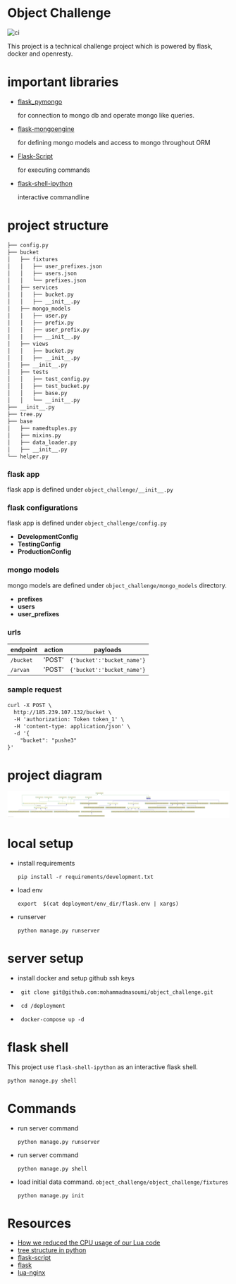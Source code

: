 # Object Challenge

![ci](https://github.com/mohammadmasoumi/object_challenge/workflows/ci/badge.svg)

This project is a technical challenge project which is powered by flask, docker and openresty.

# important libraries

- [flask_pymongo][100]

  for connection to mongo db and operate mongo like queries.

- [flask-mongoengine][101]

  for defining mongo models and access to mongo throughout ORM

- [Flask-Script][102]

  for executing commands

- [flask-shell-ipython][103]

  interactive commandline

[100]: https://flask-pymongo.readthedocs.io/en/latest/

[101]: http://docs.mongoengine.org/projects/flask-mongoengine/en/latest/

[102]: https://flask-script.readthedocs.io/en/latest/

[103]: https://pypi.org/project/flask-shell-ipython/

# project structure

```
├── config.py
├── bucket
│   ├── fixtures
│   │   ├── user_prefixes.json
│   │   ├── users.json
│   │   └── prefixes.json
│   ├── services
│   │   ├── bucket.py
│   │   ├── __init__.py
│   ├── mongo_models
│   │   ├── user.py
│   │   ├── prefix.py
│   │   ├── user_prefix.py
│   │   ├── __init__.py
│   ├── views
│   │   ├── bucket.py
│   │   ├── __init__.py
│   ├── __init__.py
│   ├── tests
│   │   ├── test_config.py
│   │   ├── test_bucket.py
│   │   ├── base.py
│   │   └── __init__.py
├── __init__.py
├── tree.py
├── base
│   ├── namedtuples.py
│   ├── mixins.py
│   ├── data_loader.py
│   ├── __init__.py
└── helper.py
```

### flask app

flask app is defined under `object_challenge/__init__.py`

### flask configurations

flask app is defined under `object_challenge/config.py`

- **DevelopmentConfig**
- **TestingConfig**
- **ProductionConfig**

### mongo models

mongo models are defined under `object_challenge/mongo_models` directory.

- **prefixes**
- **users**
- **user_prefixes**

### urls

|   endpoint  |   action    |                payloads                   |   
|-------------|-------------|-------------------------------------------|
| `/bucket`   |   'POST'    |  `{'bucket':'bucket_name'}`               |
| `/arvan`    |   'POST'    |  `{'bucket':'bucket_name'}`               |

### sample request

```shell
curl -X POST \
  http://185.239.107.132/bucket \
  -H 'authorization: Token token_1' \
  -H 'content-type: application/json' \
  -d '{
	"bucket": "pushe3"
}'
```


# project diagram

![diagram](diagram.png)

# local setup

- install requirements
   ```shell script
  pip install -r requirements/development.txt
   ```
- load env
   ```shell script
  export  $(cat deployment/env_dir/flask.env | xargs)
   ```
- runserver
   ```shell script
  python manage.py runserver
   ```

# server setup

- install docker and setup github ssh keys
- ```
   git clone git@github.com:mohammadmasoumi/object_challenge.git
   ``` 
- ```
   cd /deployment
   ```
- ```
   docker-compose up -d 
   ```

# flask shell

This project use `flask-shell-ipython` as an interactive flask shell.

```shell script
python manage.py shell
```

# Commands

- run server command
    ```shell script
    python manage.py runserver
    ``` 
- run server command
    ```shell script
    python manage.py shell
    ``` 
- load initial data command. `object_challenge/object_challenge/fixtures`
    ```shell script
    python manage.py init
    ``` 

# Resources

- [How we reduced the CPU usage of our Lua code][1]
- [tree structure in python][2]
- [flask-script][3]
- [flask][4]
- [lua-nginx][5]

[1]: https://medium.com/@fabricebaumann/how-we-reduced-the-cpu-usage-of-our-lua-code-cc30d001a328

[2]: https://stackoverflow.com/questions/9727673/list-directory-tree-structure-in-python

[3]: https://flask-script.readthedocs.io/en/latest/

[4]: https://flask.palletsprojects.com/en/1.1.x/

[5]: https://www.nginx.com/resources/wiki/modules/lua/